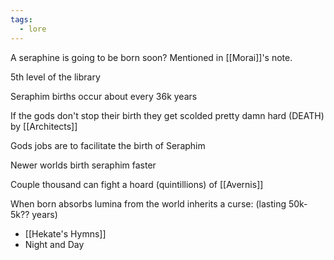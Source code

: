 ```yaml
---
tags:
  - lore
---
```

A seraphine is going to be born soon?
Mentioned in [[Morai]]'s note.

5th level of the library 

Seraphim births occur about every 36k years

If the gods don't stop their birth they get scolded pretty damn hard (DEATH) by [[Architects]]

Gods jobs are to facilitate the birth of Seraphim

Newer worlds birth seraphim faster

Couple thousand can fight a hoard (quintillions) of [[Avernis]]

When born absorbs lumina from the world inherits a curse: (lasting 50k-5k?? years)
- [[Hekate's Hymns]] 
- Night and Day
